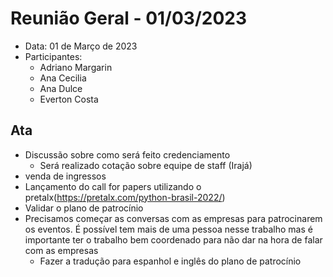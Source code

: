 # Reunião Geral - 01/03/2023

- Data: 01 de Março de 2023  
- Participantes:
    - Adriano Margarin
    - Ana Cecilia
    - Ana Dulce
    - Everton Costa

    
## Ata

- Discussão sobre como será feito credenciamento
    - Será realizado cotação sobre equipe de staff (Irajá)
- venda de ingressos
- Lançamento do call for papers utilizando o pretalx(https://pretalx.com/python-brasil-2022/)
- Validar o plano de patrocínio
- Precisamos começar as conversas com as empresas para patrocinarem os eventos. É possível tem mais de uma pessoa nesse trabalho mas é importante ter o trabalho bem coordenado para não dar na hora de falar com as empresas
   - Fazer a tradução para espanhol e inglês do plano de patrocínio